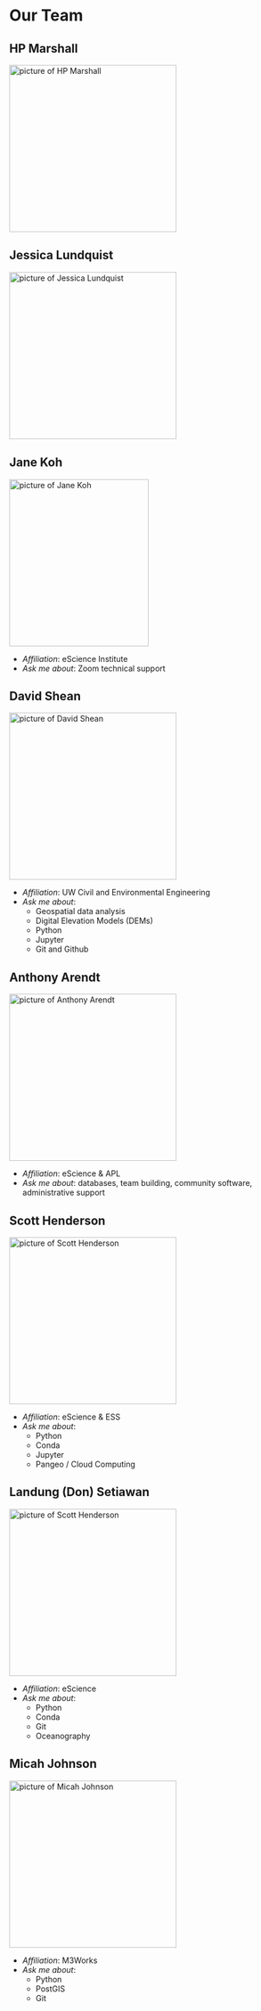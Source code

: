 # Our Team

## HP Marshall

<img src="https://d25vtythmttl3o.cloudfront.net/uploads/sites/153/2010/07/hpmarshall.jpg" alt="picture of HP Marshall" width="300" height="300">

## Jessica Lundquist
<img src= 'img/JessicaLundquist.png' alt="picture of Jessica Lundquist" width="300" height="300">

## Jane Koh

<img src="https://icesat-2hackweek.github.io/assets/images/JaneKoh.jpg" alt="picture of Jane Koh" width="250" height="300">

* *Affiliation*: eScience Institute
* *Ask me about*: Zoom technical support

## David Shean

<img src="https://geohackweek.github.io/ghw2017/images/1103530.jpg" alt="picture of David Shean" width="300" height="300">

* *Affiliation*: UW Civil and Environmental Engineering
* *Ask me about*:
	* Geospatial data analysis
	* Digital Elevation Models (DEMs)
	* Python
	* Jupyter
	* Git and Github


## Anthony Arendt

<img src="https://geohackweek.github.io/ghw2017/images/4993098.jpeg" alt="picture of Anthony Arendt" width="300" height="300">

* *Affiliation*: eScience & APL
* *Ask me about*: databases, team building, community software, administrative support


## Scott Henderson

<img src="https://avatars2.githubusercontent.com/u/3924836?s=460&v=4" alt="picture of Scott Henderson" width="300" height="300">

* *Affiliation*: eScience & ESS
* *Ask me about*:
	* Python
	* Conda
	* Jupyter
	* Pangeo / Cloud Computing

## Landung (Don) Setiawan

<img src="https://avatars.githubusercontent.com/u/17802172?v=4" alt="picture of Scott Henderson" width="300" height="300">

* *Affiliation*: eScience
* *Ask me about*:
	* Python
	* Conda
	* Git
	* Oceanography

## Micah Johnson

<img src="https://m3works.io/images/micahjohnson.jpeg" alt="picture of Micah Johnson" width="300" height="300">

* *Affiliation*: M3Works
* *Ask me about*:
	* Python
	* PostGIS
	* Git
